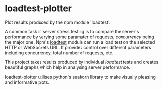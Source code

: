 # loadtest-plotter
Plot results produced by the npm module 'loadtest'.

A common task in server stress testing is to compare the server's performance by varying some paramater of requests, *concurrency* being the major one. Npm's [loadtest](https://www.npmjs.com/package/loadtest) module can run a load test on the selected HTTP or WebSockets URL. It provides control over different parameters including concurrency, total number of requests, etc.

This project takes results produced by individual *loadtest* tests and creates beautiful graphs which help in analysing server performance.

loadtest-plotter utilises python's seaborn library to make visually pleasing and informative plots.